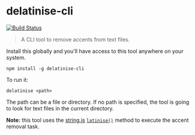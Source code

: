 # delatinise-cli
[![Build Status](https://travis-ci.org/rodrigo-medeiros/delatinise-cli.svg?branch=0.1.2)](https://travis-ci.org/rodrigo-medeiros/delatinise-cli)
> A CLI tool to remove accents from text files.

Install this globally and you'll have access to this tool anywhere on your system.

```shell
npm install -g delatinise-cli
```

To run it:
```shell
delatinise <path>
```

The path can be a file or directory. If no path is specified, the tool is going to look for text files in the current directory.

**Note:** this tool uses the [string.js](http://stringjs.com) [`latinise()`](http://stringjs.com/#methods/latinise) method to execute the accent removal task.
